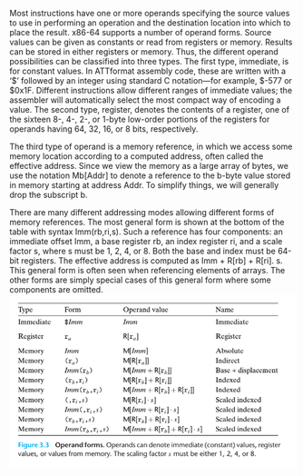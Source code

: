 Most instructions have one or more operands specifying the source values to use in performing an operation and the
destination location into which to place the result. x86-64 supports a number of operand forms. Source
values can be given as constants or read from registers or memory. Results can be stored in either registers or memory.
Thus, the different operand possibilities can be classified into three types. The first type, immediate, is for constant
values. In ATTformat assembly code, these are written with a ‘$’ followed by an integer using standard C notation—for
example, $-577 or $0x1F. Different instructions allow different ranges of immediate values; the assembler will
automatically select the most compact way of encoding a value. The second type, register, denotes the contents of a
register, one of the sixteen 8-, 4-, 2-, or 1-byte low-order portions of the registers for operands having 64, 32, 16,
or 8 bits, respectively. 

The third type of operand is a memory reference, in which we access some memory location according to a computed
address, often called the effective address. Since we view the memory as a large array of bytes, we use the notation
Mb[Addr] to denote a reference to the b-byte value stored in memory starting at address Addr. To simplify things, we
will generally drop the subscript b.

There are many different addressing modes allowing different forms of memory references. The most
general form is shown at the bottom of the table with syntax Imm(rb,ri,s). Such a reference has four components: an
immediate offset Imm, a base register rb, an index register ri, and a scale factor s, where s must be 1, 2, 4, or 8.
Both the base and index must be 64-bit registers. The effective address is computed as Imm + R[rb] + R[ri]. s. This
general form is often seen when referencing elements of arrays. The other forms are simply special cases of this general
form where some components are omitted.
![](./img.png)